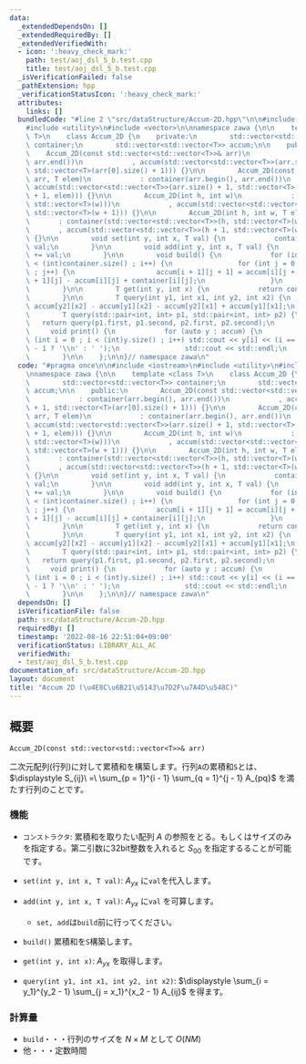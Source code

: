 ```yaml
---
data:
  _extendedDependsOn: []
  _extendedRequiredBy: []
  _extendedVerifiedWith:
  - icon: ':heavy_check_mark:'
    path: test/aoj_dsl_5_b.test.cpp
    title: test/aoj_dsl_5_b.test.cpp
  _isVerificationFailed: false
  _pathExtension: hpp
  _verificationStatusIcon: ':heavy_check_mark:'
  attributes:
    links: []
  bundledCode: "#line 2 \"src/dataStructure/Accum-2D.hpp\"\n\n#include <iostream>\n\
    #include <utility>\n#include <vector>\n\nnamespace zawa {\n\n    template <class\
    \ T>\n    class Accum_2D {\n    private:\n        std::vector<std::vector<T>>\
    \ container;\n        std::vector<std::vector<T>> accum;\n\n    public:\n    \
    \    Accum_2D(const std::vector<std::vector<T>>& arr)\n            : container(arr.begin(),\
    \ arr.end())\n            , accum(std::vector<std::vector<T>>(arr.size() + 1,\
    \ std::vector<T>(arr[0].size() + 1))) {}\n\n        Accum_2D(const std::vector<std::vector<T>>&\
    \ arr, T elem)\n            : container(arr.begin(), arr.end())\n            ,\
    \ accum(std::vector<std::vector<T>>(arr.size() + 1, std::vector<T>(arr[0].size()\
    \ + 1, elem))) {}\n\n        Accum_2D(int h, int w)\n            : container(std::vector<std::vector<T>>(h,\
    \ std::vector<T>(w)))\n            , accum(std::vector<std::vector<T>>(h + 1,\
    \ std::vector<T>(w + 1))) {}\n\n        Accum_2D(int h, int w, T elem)\n     \
    \       : container(std::vector<std::vector<T>>(h, std::vector<T>(w)))\n     \
    \       , accum(std::vector<std::vector<T>>(h + 1, std::vector<T>(w + 1, elem)))\
    \ {}\n\n        void set(int y, int x, T val) {\n            container[y][x] =\
    \ val;\n        }\n\n        void add(int y, int x, T val) {\n            container[y][x]\
    \ += val;\n        }\n\n        void build() {\n            for (int i = 0 ; i\
    \ < (int)container.size() ; i++) {\n                for (int j = 0 ; j < (int)container[i].size()\
    \ ; j++) {\n                    accum[i + 1][j + 1] = accum[i][j + 1] + accum[i\
    \ + 1][j] - accum[i][j] + container[i][j];\n                }\n            }\n\
    \        }\n\n        T get(int y, int x) {\n            return container[y][x];\n\
    \        }\n\n        T query(int y1, int x1, int y2, int x2) {\n            return\
    \ accum[y2][x2] - accum[y1][x2] - accum[y2][x1] + accum[y1][x1];\n        }\n\n\
    \        T query(std::pair<int, int> p1, std::pair<int, int> p2) {\n         \
    \   return query(p1.first, p1.second, p2.first, p2.second);\n        }\n\n   \
    \     void print() {\n            for (auto y : accum) {\n                for\
    \ (int i = 0 ; i < (int)y.size() ; i++) std::cout << y[i] << (i == (int)y.size()\
    \ - 1 ? '\\n' : ' ');\n                std::cout << std::endl;\n            }\n\
    \        }\n\n    };\n\n}// namespace zawa\n"
  code: "#pragma once\n\n#include <iostream>\n#include <utility>\n#include <vector>\n\
    \nnamespace zawa {\n\n    template <class T>\n    class Accum_2D {\n    private:\n\
    \        std::vector<std::vector<T>> container;\n        std::vector<std::vector<T>>\
    \ accum;\n\n    public:\n        Accum_2D(const std::vector<std::vector<T>>& arr)\n\
    \            : container(arr.begin(), arr.end())\n            , accum(std::vector<std::vector<T>>(arr.size()\
    \ + 1, std::vector<T>(arr[0].size() + 1))) {}\n\n        Accum_2D(const std::vector<std::vector<T>>&\
    \ arr, T elem)\n            : container(arr.begin(), arr.end())\n            ,\
    \ accum(std::vector<std::vector<T>>(arr.size() + 1, std::vector<T>(arr[0].size()\
    \ + 1, elem))) {}\n\n        Accum_2D(int h, int w)\n            : container(std::vector<std::vector<T>>(h,\
    \ std::vector<T>(w)))\n            , accum(std::vector<std::vector<T>>(h + 1,\
    \ std::vector<T>(w + 1))) {}\n\n        Accum_2D(int h, int w, T elem)\n     \
    \       : container(std::vector<std::vector<T>>(h, std::vector<T>(w)))\n     \
    \       , accum(std::vector<std::vector<T>>(h + 1, std::vector<T>(w + 1, elem)))\
    \ {}\n\n        void set(int y, int x, T val) {\n            container[y][x] =\
    \ val;\n        }\n\n        void add(int y, int x, T val) {\n            container[y][x]\
    \ += val;\n        }\n\n        void build() {\n            for (int i = 0 ; i\
    \ < (int)container.size() ; i++) {\n                for (int j = 0 ; j < (int)container[i].size()\
    \ ; j++) {\n                    accum[i + 1][j + 1] = accum[i][j + 1] + accum[i\
    \ + 1][j] - accum[i][j] + container[i][j];\n                }\n            }\n\
    \        }\n\n        T get(int y, int x) {\n            return container[y][x];\n\
    \        }\n\n        T query(int y1, int x1, int y2, int x2) {\n            return\
    \ accum[y2][x2] - accum[y1][x2] - accum[y2][x1] + accum[y1][x1];\n        }\n\n\
    \        T query(std::pair<int, int> p1, std::pair<int, int> p2) {\n         \
    \   return query(p1.first, p1.second, p2.first, p2.second);\n        }\n\n   \
    \     void print() {\n            for (auto y : accum) {\n                for\
    \ (int i = 0 ; i < (int)y.size() ; i++) std::cout << y[i] << (i == (int)y.size()\
    \ - 1 ? '\\n' : ' ');\n                std::cout << std::endl;\n            }\n\
    \        }\n\n    };\n\n}// namespace zawa\n"
  dependsOn: []
  isVerificationFile: false
  path: src/dataStructure/Accum-2D.hpp
  requiredBy: []
  timestamp: '2022-08-16 22:51:04+09:00'
  verificationStatus: LIBRARY_ALL_AC
  verifiedWith:
  - test/aoj_dsl_5_b.test.cpp
documentation_of: src/dataStructure/Accum-2D.hpp
layout: document
title: "Accum 2D (\u4E8C\u6B21\u5143\u7D2F\u7A4D\u548C)"
---
```


## 概要
```
Accum_2D(const std::vector<std::vector<T>>& arr)
```

二次元配列(行列)に対して累積和を構築します。行列`A`の累積和`S`とは、 $\displaystyle S_{ij}\ =\ \sum_{p = 1}^{i - 1} \sum_{q = 1}^{j - 1} A_{pq}$ を満たす行列のことです。


### 機能
* `コンストラクタ`: 累積和を取りたい配列 $A$ の参照をとる。もしくはサイズのみを指定する。第二引数に32bit整数を入れると $S_{00}$ を指定するることが可能です。

* `set(int y, int x, T val)`: $A_{yx}$ に`val`を代入します。

* `add(int y, int x, T val)`: $A_{yx}$ に`val` を可算します。

  * `set, add`は`build`前に行ってください。
 
* `build()` 累積和を`S`構築します。

* `get(int y, int x)`: $A_{yx}$ を取得します。

* `query(int y1, int x1, int y2, int x2)`: $\displaystyle \sum_{i = y_1}^{y_2 - 1} \sum_{j = x_1}^{x_2 - 1} A_{ij}$ を得ます。


### 計算量
* `build`・・・行列のサイズを $N \times M$ として $O(NM)$
* 他・・・定数時間
